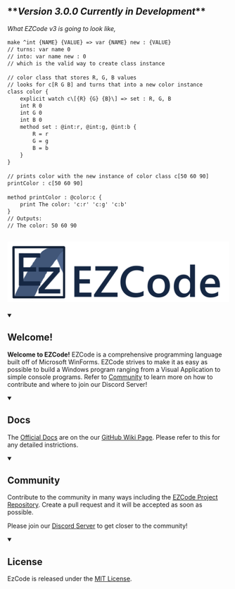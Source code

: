 ## \*\**Version 3.0.0 Currently in Development*\*\*
*What EZCode v3 is going to look like,*
```
make ^int {NAME} {VALUE} => var {NAME} new : {VALUE}
// turns: var name 0
// into: var name new : 0
// which is the valid way to create class instance

// color class that stores R, G, B values
// looks for c[R G B] and turns that into a new color instance
class color {
    explicit watch c\[{R} {G} {B}\] => set : R, G, B
    int R 0
    int G 0
    int B 0
    method set : @int:r, @int:g, @int:b {
        R = r
        G = g
        B = b
    }
}

// prints color with the new instance of color class c[50 60 90]
printColor : c[50 60 90]

method printColor : @color:c {
    print The color: 'c:r' 'c:g' 'c:b'
}
// Outputs:
// The color: 50 60 90 
```


![Main Image](https://raw.githubusercontent.com/JBrosDevelopment/EZCode/master/docs/Images/EZCode_Wide_Logo.png)
---

<details open>
<summary><h2>Welcome!</h2></summary>

**Welcome to EZCode!** EZCode is a comprehensive programming language built off of Microsoft WinForms. EZCode strives to make it as easy as possible to build a Windows program ranging from a Visual Application to simple console programs. Refer to [Community](#community) to learn more on how to contribute and where to join our Discord Server!
</details>

<details open>
<summary><h2>Docs</h2></summary>

The [Official Docs](https://github.com/EZCodeLanguage/EZCode/wiki/EZCode-Docs) are on the our [GitHub Wiki Page](https://github.com/EZCodeLanguage/EZCode/wiki). Please refer to this for any detailed instrictions.
</details>

<details open>
<summary><h2>Community</h2></summary>

Contribute to the community in many ways including the [EZCode Project Repository](https://github.com/EZCodeLanguage/EZCode-Projects.git). Create a pull request and it will be accepted as soon as possible. 

Please join our [Discord Server](https://discord.gg/DpBrp6Zy) to get closer to the community!
</details>

<details open>
<summary><h2>License</h2></summary>

EzCode is released under the [MIT License](LICENSE).
</details>

